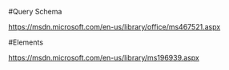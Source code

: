 ﻿#Query Schema

https://msdn.microsoft.com/en-us/library/office/ms467521.aspx

#Elements

https://msdn.microsoft.com/en-us/library/ms196939.aspx





